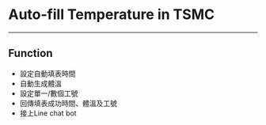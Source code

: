 # Auto-fill Temperature in TSMC

---

## Function
* 設定自動填表時間
* 自動生成體溫
* 設定單一/數個工號
* 回傳填表成功時間、體溫及工號
* 接上Line chat bot
